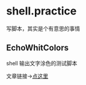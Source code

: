 # shell.practice
写脚本，其实是个有意思的事情

## EchoWhitColors

shell 输出文字涂色的测试脚本

文章链接->[点这里](http://jarodsun.com/article/2020/07/24/echo-with-colors)
